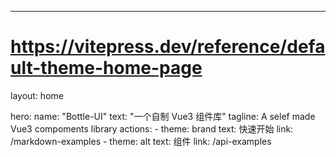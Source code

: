 ---
# https://vitepress.dev/reference/default-theme-home-page
layout: home

hero:
  name: "Bottle-UI"
  text: "一个自制 Vue3 组件库"
  tagline: A selef made Vue3 compoments library
  actions:
    - theme: brand
      text: 快速开始
      link: /markdown-examples
    - theme: alt
      text: 组件
      link: /api-examples

